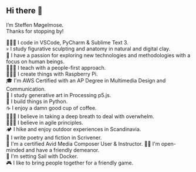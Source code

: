 ## Hi there 👋
I’m Steffen Møgelmose.\
Thanks for stopping by!

👨🏻‍💻 I code in VSCode, PyCharm & Sublime Text 3.\
💀 I study figurative sculpting and anatomy in natural and digital clay.\
🧠 I have a passion for exploring new technologies and methodologies with a focus on human beings.\
👨🏻‍🏫 I teach with a people-first approach.\
👨🏻‍🏭 I create things with Raspberry Pi.\
🎓 I'm AWS Certified with an AP Degree in Multimedia Design and Communication.\
🦄 I study generative art in Processing p5.js.\
🐍 I build things in Python.\
☕️ I enjoy a damn good cup of coffee.\
🧘🏻‍♂️ I believe in taking a deep breath to deal with overwhelm.\
🧗🏻‍♂️ I believe in agile principles.\
🏕 I hike and enjoy outdoor experiences in Scandinavia.\
📝 I write poetry and fiction in Scrivener.\
🎥 I'm a certified Avid Media Composer User & Instructor.
🧔🏻‍ I'm open-minded and have a friendly demeanor.\
🐳 I'm setting Sail with Docker.\
🎮 I like to bring people together for a friendly game.

<!--
**smogelmose/smogelmose** is a ✨ _special_ ✨ repository because its `README.md` (this file) appears on your GitHub profile.

Here are some ideas to get you started:

- 🔭 I’m currently working on ...
- 🌱 I’m currently learning ...
- 👯 I’m looking to collaborate on ...
- 🤔 I’m looking for help with ...
- 💬 Ask me about ...
- 📫 How to reach me: ...
- 😄 Pronouns: ...
- ⚡ Fun fact: ...
-->

